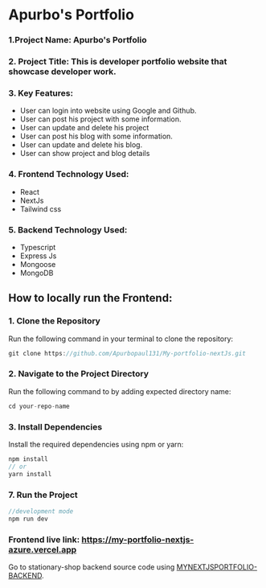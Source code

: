 # Apurbo's Portfolio

### 1.Project Name: Apurbo's Portfolio

### 2. Project Title: This is developer portfolio website that showcase developer work.

### 3. Key Features:

- User can login into website using Google and Github.
- User can post his project with some information.
- User can update and delete his project
- User can post his blog with some information.
- User can update and delete his blog.
- User can show project and blog details

### 4. Frontend Technology Used:

- React
- NextJs
- Tailwind css

### 5. Backend Technology Used:

- Typescript
- Express Js
- Mongoose
- MongoDB

## How to locally run the Frontend:

### 1. Clone the Repository

Run the following command in your terminal to clone the repository:

```javascript
git clone https://github.com/Apurbopaul131/My-portfolio-nextJs.git
```

### 2. Navigate to the Project Directory

Run the following command to by adding expected directory name:

```javascript
cd your-repo-name
```

### 3. Install Dependencies

Install the required dependencies using npm or yarn:

```javascript
npm install
// or
yarn install
```

### 7. Run the Project

```javascript
//development mode
npm run dev
```

### Frontend live link: https://my-portfolio-nextjs-azure.vercel.app

Go to stationary-shop backend source code using [MYNEXTJSPORTFOLIO-BACKEND](https://github.com/Apurbopaul131/my-portfolio-nextJs-server.git).
